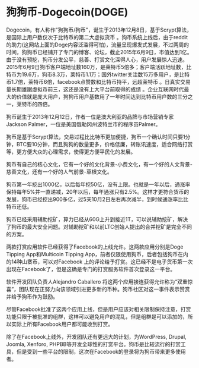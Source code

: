 # 

# 狗狗币-Dogecoin(DOGE)

Dogecoin，有人称作"狗狗币/狗币"，诞生于2013年12月8日，基于Scrypt算法，是国际上用户数仅次于比特币的第二大虚拟货币 。狗币系统上线后，由于reddit的助力(这网站上面的Doge内容泛滥得可怕)，流量呈现爆发式发展，不过两周的时间，狗狗币已经铺开了专门的博客、论坛，截止2015年6月9日，市值达到1亿。由于没有预挖，狗币分发公平，慈善、打赏文化深得人心，用户发展惊人迅速。2015年6月9日狗币客户端地址数160万，是莱特币5倍多；客户端活跃地址数，比特币为19.6万，狗币8.3万，莱特币1.1万；国外twitter关注数15万多用户，是比特币1.7倍，莱特币6倍，facebook点赞数和比特币持平，远超莱特币 。日真实交易量长期雄踞虚拟币前三，这还是没有上大平台前取得的成绩 。企业互联网时代最大的价值就是庞大用户，狗狗币用户基数用了一年时间达到比特币用户数的三分之一，莱特币的四倍。

狗币诞生于2013年12月12日，作者一位是澳大利亚的品牌与市场营销专家Jackson Palmer，一位是美国俄勒冈州波特兰市的程序员Palmer。

狗币是基于Scrypt算法，交易过程比比特币更加便捷，狗币一个确认时间只要1分钟，BTC要10分钟，而且狗狗的数量更多，价格低廉，转账讯速度，适合网络打赏等，更方便大众的心理需求，使得更方便平民化的发展。

狗币有自己的核心文化，它有一个好的文化背景-小费文化，有一个好的人文背景-慈善文化，还有一个好的人气前景-草根文化。

狗币第一年挖出1000亿，以后每年挖50亿，没有上限。也就是一年以后，通涨率保持每年5%并一直递减，20年以后，每年通涨只有2.5%。这样才更符合货币的发展，狗币已经挖出900多亿，过5天10月2日左右再次减半，到时候通涨率比比特币还低。

狗币已经采用辅助挖矿，算力已经从60G上升到接近1T，可以说辅助挖矿，解决了狗币的最大安全问题。对辅助挖矿和以前LTC创始人提出的合并挖矿是完全不同的方案。

两款打赏应用软件已经获得了Facebook的上线允许。这两款应用分别是Doge Tipping App和Multicoin Tipping App，前者仅限使用狗币，后者包括狗币在内的14种山寨币，可以对Facebook 上的评论给予打赏。这已经不是电子货币第一次出现在Facebook了，但是这确是专门的打赏服务软件首次登录这一平台。

软件开发团队负责人Alejandro Caballero 将这两个应用接连获得允许称为“双重惊喜”，团队现在正努力向该领域引进更多新的币种。狗币社区对这一事件表示赞赏并给予狗币作为鼓励。

尽管Facebook批准了这两个应用上线，但是用户应该对相关限制保持注意，打赏功能只限于被批准的组群，这样可以避免用户的混乱，但是组群是可以添加的，所以实际上所有Facebook用户都可能收到打赏。

除了在Facebook上线外，开发团队还有更远大的计划，为WordPress, Drupal, Joomla, Xenforo, PHPBB等开发全球性的打赏平台。狗币是比较流行的打赏工具，但是受到一些平台的限制，这次在Facebook的登录将为狗币带来更多使用者。

